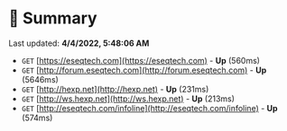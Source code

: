 # 📖 Summary
Last updated: **4/4/2022, 5:48:06 AM**

- `GET` [https://eseqtech.com](https://eseqtech.com) - **Up** (560ms)
- `GET` [http://forum.eseqtech.com](http://forum.eseqtech.com) - **Up** (5646ms)
- `GET` [http://hexp.net](http://hexp.net) - **Up** (231ms)
- `GET` [http://ws.hexp.net](http://ws.hexp.net) - **Up** (213ms)
- `GET` [http://eseqtech.com/infoline](http://eseqtech.com/infoline) - **Up** (574ms)
